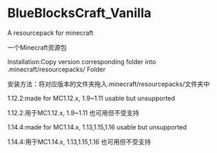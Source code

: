 # BlueBlocksCraft_Vanilla
A resourcepack for minecraft

一个Minecraft资源包



Installation:Copy version corresponding folder into .minecraft/resourcepacks/ Folder

安装方法：将对应版本的文件夹拖入.minecraft/resourcepacks/文件夹中



1.12.2:made for MC1.12.x, 1.9~1.11 usable but unsupported

1.12.2:用于MC1.12.x, 1.9~1.11 也可用但不受支持



1.14.4:made for MC1.14.x, 1.13,1.15,1.16 usable but unsupported

1.14.4:用于MC1.14.x, 1.13,1.15,1.16 也可用但不受支持